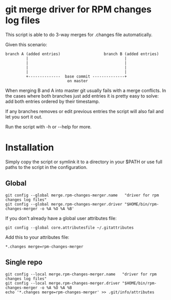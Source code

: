 # git merge driver for RPM changes log files

This script is able to do 3-way merges for .changes file
automatically.


Given this scenario:


    branch A (added entries)                   branch B (added entries)
             |                                          |
             |                                          |
             |                                          |
             |                                          |
             +--------------  base commit --------------+
                               on master


When merging B and A into master git usually fails with a merge
conflicts.  In the cases where both branches just add entries it is
pretty easy to solve: add both entries ordered by their timestamp.

If any branches removes or edit previous entries the script will also
fail and let you sort it out.

Run the script with -h or --help for more.

# Installation

Simply copy the script or symlink it to a directory in your $PATH or
use full paths to the script in the configuration.

## Global

    git config --global merge.rpm-changes-merger.name   "driver for rpm changes log files"
    git config --global merge.rpm-changes-merger.driver "$HOME/bin/rpm-changes-merger -o %A %O %A %B'

If you don't already have a global user attributes file:

    git config --global core.attributesfile ~/.gitattributes

Add this to your attributes file:

    *.changes merge=rpm-changes-merger

## Single repo

    git config --local merge.rpm-changes-merger.name   "driver for rpm changes log files"
    git config --local merge.rpm-changes-merger.driver "$HOME/bin/rpm-changes-merger -o %A %O %A %B
    echo '*.changes merge=rpm-changes-merger' >> .git/info/attributes
